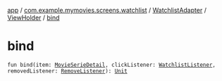 [app](../../../index.md) / [com.example.mymovies.screens.watchlist](../../index.md) / [WatchlistAdapter](../index.md) / [ViewHolder](index.md) / [bind](./bind.md)

# bind

`fun bind(item: `[`MovieSerieDetail`](../../../com.example.mymovies.models/-movie-serie-detail/index.md)`, clickListener: `[`WatchlistListener`](../-watchlist-listener/index.md)`, removedListener: `[`RemoveListener`](../-remove-listener/index.md)`): `[`Unit`](https://kotlinlang.org/api/latest/jvm/stdlib/kotlin/-unit/index.html)